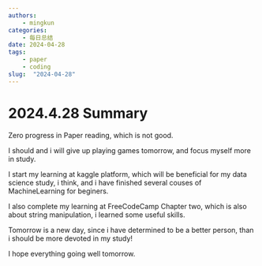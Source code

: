 ```yaml
---
authors:
    - mingkun
categories:
    - 每日总结
date: 2024-04-28
tags:
    - paper
    - coding
slug:  "2024-04-28"
---
```

# 2024.4.28 Summary

Zero progress in Paper reading, which is not good.

<!-- more -->

I should and i will give up playing games tomorrow, and focus myself more in study.

I start my learning at kaggle platform, which will be beneficial for my data science study, i think, and i have finished several couses of MachineLearning for beginers.

I also complete my learning at FreeCodeCamp Chapter two, which is also about string manipulation, i learned some useful skills.

Tomorrow is a new day, since i have determined to be a better person, than i should be more devoted in my study!

I hope everything going well tomorrow.